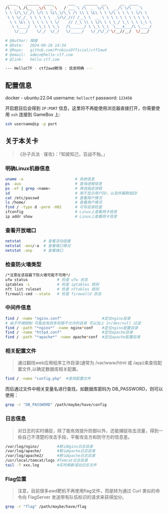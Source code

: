 ```bash
 ____    ______  ____       ___    ______  __      __  ____      
/\  _`\ /\__  _\/\  _`\   /'___`\ /\  _  \/\ \  __/\ \/\  _`\    
\ \ \/\_\/_/\ \/\ \ \L\_\/\_\ /\ \\ \ \L\ \ \ \/\ \ \ \ \ \/\ \  
 \ \ \/_/_ \ \ \ \ \  _\/\/_/// /__\ \  __ \ \ \ \ \ \ \ \ \ \ \ 
  \ \ \L\ \ \ \ \ \ \ \/    // /_\ \\ \ \/\ \ \ \_/ \_\ \ \ \_\ \
   \ \____/  \ \_\ \ \_\   /\______/ \ \_\ \_\ `\___x___/\ \____/
    \/___/    \/_/  \/_/   \/_____/   \/_/\/_/'\/__//__/  \/___/ 
                                                                                                                                
# @Author: 探姬
# @Date:   2024-08-26 14:34
# @Repo:   github.com/ProbiusOfficial/ctf2awd
# @email:  admin@hello-ctf.com
# @link:   hello-ctf.com

--- HelloCTF - ctf2awd靶场 : 信息明确 --- 

```

## 配置信息
docker - ubuntu:22.04
username: `helloctf`
password: `123456`

开启题目后会得到 `IP:PORT` 信息，这里将不再能使用浏览器直接打开，你需要使用 `ssh` 连接到 GameBox 上:

```bash
ssh username@ip -p port
```

## 关于本关卡

> 《孙子兵法 · 谋攻》：「知彼知己，百战不殆。」


### 明确Linux机器信息
```bash
uname -a                       # 系统信息
ps -aux                        # 查询进程信息
ps -ef | grep <name>           # 筛选指定进程
id                             # 用于显示用户ID，以及所属群组ID
cat /etc/passwd                # 查看用户情况
ls /home/                      # 查看用户情况
find / -type d -perm -002      # 可写目录检查
ifconfig                       # Linux上查看网卡信息
ip addr show                   # Linux上查看网卡信息
```

### 查看开放端口
```bash
netstat          # 查看活动连接
netstat -ano/-a  # 查看端口情况
netstat -anp     # 查看端口
```

### 检查防火墙类型
```bash
/*注意在该容器下防火墙可能不可用*/
ufw status             # 检查 ufw 状态
iptables -L            # 检查 iptables 规则
nft list ruleset       # 检查 nftables 规则
firewall-cmd --state   # 检查 firewalld 状态
```

### 中间件信息
```bash
find / -name "nginx.conf"                  #定位nginx目录 
# 由于环境限制 可能会有较多权限不允许的目录 可以加上 2>/dev/null 过滤
find / -path "*nginx*" -name nginx*conf    #定位nginx配置目录
find / -name "httpd.conf"                  #定位apache目录
find / -path "*apache*" -name apache*conf  #定位apache配置目录
```

### 相关配置文件
> 通过翻找web应用程序工作目录(通常为 /var/www/html 或 /app)来查找配置文件,以确定数据库相关配置。

```bash
find / -name "config.php"  #查找配置文件
```
而后通过文件中相关变量名进行查找，如数据库密码为 DB_PASSWORD，则可以使用：
```bash
grep -r "DB_PASSWORD" /path/maybe/have/config
```

### 日志信息

> 对日志的实时捕捉，除了能有效提升防御以外，还能捕捉攻击流量，得到一些自己不清楚的攻击手段，平衡攻击方和防守方的信息差。

```bash
/var/log/nginx/        #默认Nginx日志目录
/var/log/apache/       #默认Apache日志目录
/var/log/apache2/      #默认Apache日志目录
/usr/local/tomcat/logs #Tomcat日志目录
tail -f xxx.log        #实时刷新滚动日志文件
```
### Flag位置

> 注意，目前很多awd靶机不再使用flag文件，而是转为通过 Curl 类似的命令向 FlagServer 发送带有队伍标识的请求来获得加分。

```bash
grep -r "flag" /path/maybe/have/flag
```